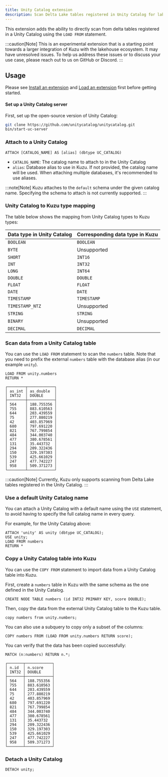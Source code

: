 ```yaml
---
title: Unity Catalog extension
description: Scan Delta Lake tables registered in Unity Catalog for lakehouse data integration (experimental feature).
---
```


This extension adds the ability to directly scan from delta tables registered in a Unity Catalog using the `LOAD FROM` statement.

:::caution[Note]
This is an experimental extension that is a starting point towards a larger integration
of Kuzu with the lakehouse ecosystem. It may have unresolved issues. To help us address these
issues or to discuss your use case, please reach out to us on GitHub or Discord.
:::

## Usage

Please see [Install an extension](/extensions#install-an-extension) and [Load an extension](/extensions#load-an-extension) first before getting started.

#### Set up a Unity Catalog server

First, set up the open-source version of Unity Catalog:

```bash
git clone https://github.com/unitycatalog/unitycatalog.git
bin/start-uc-server
```

### Attach to a Unity Catalog

```cypher
ATTACH [CATALOG_NAME] AS [alias] (dbtype UC_CATALOG)
```

- `CATALOG_NAME`: The catalog name to attach to in the Unity Catalog
- `alias`: Database alias to use in Kuzu. If not provided, the catalog name will be used.
  When attaching multiple databases, it's recommended to use aliases.

:::note[Note]
Kuzu attaches to the `default` schema under the given catalog name. Specifying the schema to attach is not currently supported.
:::

### Unity Catalog to Kuzu type mapping

The table below shows the mapping from Unity Catalog types to Kuzu types:

| Data type in Unity Catalog         | Corresponding data type in Kuzu |
|-----------------------------|----------------------------------|
| `BOOLEAN`                     | `BOOLEAN`                           |
| `BYTE`                        | Unsupported                          |
| `SHORT`                       | `INT16`                                 |
| `INT`                    | `INT32`                                 |
| `LONG`                       | `INT64`                                 |
| `DOUBLE`                     | `DOUBLE`                                 |
| `FLOAT`                      | `FLOAT`                                 |
| `DATE`                    | `DATE`                                 |
| `TIMESTAMP`                    | `TIMESTAMP`                                 |
| `TIMESTAMP_NTZ`                   | Unsupported                                 |
| `STRING`                   | `STRING`                                 |
| `BINARY`                       | Unsupported                      |
| `DECIMAL`   | `DECIMAL`                                 |

### Scan data from a Unity Catalog table

You can use the `LOAD FROM` statement to scan the `numbers` table. Note that you need to prefix the 
external `numbers` table with the database alias (in our example `unity`).

```cypher
LOAD FROM unity.numbers
RETURN *
```

```table
┌────────┬────────────┐
│ as_int │ as_double  │
│ INT32  │ DOUBLE     │
├────────┼────────────┤
│ 564    │ 188.755356 │
│ 755    │ 883.610563 │
│ 644    │ 203.439559 │
│ 75     │ 277.880219 │
│ 42     │ 403.857969 │
│ 680    │ 797.691220 │
│ 821    │ 767.799854 │
│ 484    │ 344.003740 │
│ 477    │ 380.678561 │
│ 131    │ 35.443732  │
│ 294    │ 209.322436 │
│ 150    │ 329.197303 │
│ 539    │ 425.661029 │
│ 247    │ 477.742227 │
│ 958    │ 509.371273 │
└────────┴────────────┘
```

:::caution[Note]
Currently, Kuzu only supports scanning from Delta Lake tables registered in the Unity Catalog.
:::

### Use a default Unity Catalog name

You can attach a Unity Catalog with a default name using the `USE` statement, to avoid having to specify the full catalog name in every query.

For example, for the Unity Catalog above:

```cypher
ATTACH 'unity' AS unity (dbtype UC_CATALOG);
USE unity;
LOAD FROM numbers
RETURN *
```

### Copy a Unity Catalog table into Kuzu

You can use the `COPY FROM` statement to import data from a Unity Catalog table into Kuzu.

First, create a `numbers` table in Kuzu with the same schema as the one defined in the Unity Catalog.

```cypher
CREATE NODE TABLE numbers (id INT32 PRIMARY KEY, score DOUBLE);
```

Then, copy the data from the external Unity Catalog table to the Kuzu table.

```cypher
copy numbers from unity.numbers;
```

You can also use a subquery to copy only a subset of the columns:
```cypher
COPY numbers FROM (LOAD FROM unity.numbers RETURN score);
```

You can verify that the data has been copied successfully:

```cypher
MATCH (n:numbers) RETURN n.*;
```

```table
┌───────┬────────────┐
│ n.id  │ n.score    │
│ INT32 │ DOUBLE     │
├───────┼────────────┤
│ 564   │ 188.755356 │
│ 755   │ 883.610563 │
│ 644   │ 203.439559 │
│ 75    │ 277.880219 │
│ 42    │ 403.857969 │
│ 680   │ 797.691220 │
│ 821   │ 767.799854 │
│ 484   │ 344.003740 │
│ 477   │ 380.678561 │
│ 131   │ 35.443732  │
│ 294   │ 209.322436 │
│ 150   │ 329.197303 │
│ 539   │ 425.661029 │
│ 247   │ 477.742227 │
│ 958   │ 509.371273 │
└───────┴────────────┘
```

### Detach a Unity Catalog

```cypher
DETACH unity;
```

